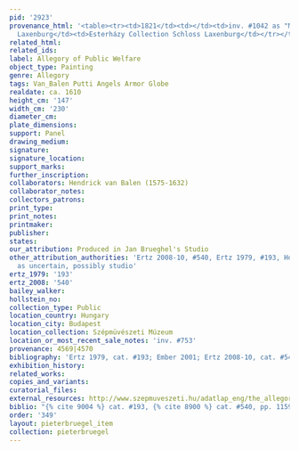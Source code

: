 ```yaml
---
pid: '2923'
provenance_html: '<table><tr><td>1821</td><td></td><td>inv. #1042 as "M. de Vos"</td></tr><tr><td>1871</td><td>Austria
  Laxenburg</td><td>Esterházy Collection Schloss Laxenburg</td></tr></table>'
related_html:
related_ids:
label: Allegory of Public Welfare
object_type: Painting
genre: Allegory
tags: Van_Balen Putti Angels Armor Globe
realdate: ca. 1610
height_cm: '147'
width_cm: '230'
diameter_cm:
plate_dimensions:
support: Panel
drawing_medium:
signature:
signature_location:
support_marks:
further_inscription:
collaborators: Hendrick van Balen (1575-1632)
collaborator_notes:
collectors_patrons:
print_type:
print_notes:
printmaker:
publisher:
states:
our_attribution: Produced in Jan Brueghel's Studio
other_attribution_authorities: 'Ertz 2008-10, #540, Ertz 1979, #193, Honig database
  as uncertain, possibly studio'
ertz_1979: '193'
ertz_2008: '540'
bailey_walker:
hollstein_no:
collection_type: Public
location_country: Hungary
location_city: Budapest
location_collection: Szépmüvészeti Múzeum
location_or_most_recent_sale_notes: 'inv. #753'
provenance: 4569|4570
bibliography: 'Ertz 1979, cat. #193; Ember 2001; Ertz 2008-10, cat. #540, pp. 1159-61'
exhibition_history:
related_works:
copies_and_variants:
curatorial_files:
external_resources: http://www.szepmuveszeti.hu/adatlap_eng/the_allegory_of_public_welfare_8637
biblio: "{% cite 9004 %} cat. #193, {% cite 8900 %} cat. #540, pp. 1159-61"
order: '349'
layout: pieterbruegel_item
collection: pieterbruegel
---
```

